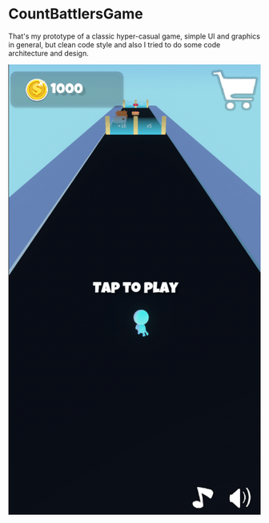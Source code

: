 # CountBattlersGame
That's my prototype of a classic hyper-casual game, simple UI and graphics in general, but clean code style and also I tried to do some code architecture and design.

![](/Screenshots/Screenshot_1.png?raw=true)
